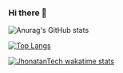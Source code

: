 ### Hi there 👋


![Anurag's GitHub stats](https://github-readme-stats.vercel.app/api?username=JhonatanTech&show_icons=true&theme=radical&bg_color=000&border_color=D00FF7F&icon_color=A020F0&text_color=00FF7F&title_color=A020F0&&locale=pt-br&border_radius=20&hide_border=true)

[![Top Langs](https://github-readme-stats.vercel.app/api/top-langs/?username=JhonatanTech&layout=compact&bg_color=000&border_color=D00FF7F&icon_color=A020F0&text_color=00FF7F&title_color=A020F0&locale=pt-br&border_radius=20&hide_border=true)](https://github.com/JhonatanTech/github-readme-stats)

[![JhonatanTech wakatime stats](https://github-readme-stats.vercel.app/api/wakatime?username=willianrod&border_color=D00FF7F&text_color=00FF7F&bg_color=000&title_color=A020F0&border_radius=20&hide_border=true)](https://github.com/JhonatanTech/github-readme-stats)
